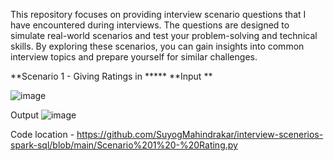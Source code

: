 
This repository focuses on providing interview scenario questions that I have encountered during interviews. The questions are designed to simulate real-world scenarios and test your problem-solving and technical skills. By exploring these scenarios, you can gain insights into common interview topics and prepare yourself for similar challenges.


**Scenario 1 - Giving Ratings in *****
**Input **

![image](https://github.com/user-attachments/assets/9ad573e0-e99d-4807-87cc-f1bf1a5a54b7)


Output
![image](https://github.com/user-attachments/assets/28cc29f4-8e8e-4ff5-9c0e-66b755a414a6)


Code location - https://github.com/SuyogMahindrakar/interview-scenerios-spark-sql/blob/main/Scenario%201%20-%20Rating.py


